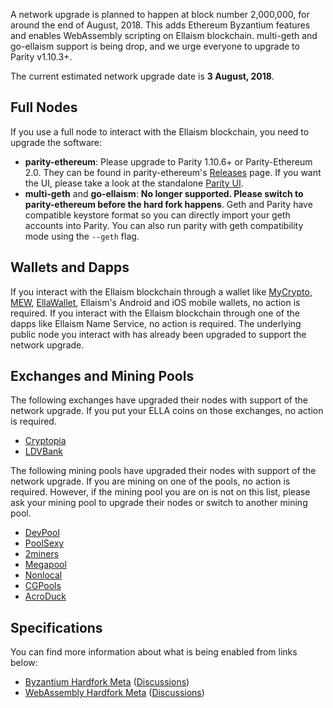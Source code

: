 <!-- TITLE: WebAssembly and Byzantium Network Upgrade -->
<!-- SUBTITLE: What you need to do to prepare for the network upgrade happening in August 2018. -->

A network upgrade is planned to happen at block number 2,000,000, for around the end of August, 2018. This adds Ethereum Byzantium features and enables WebAssembly scripting on Ellaism blockchain. multi-geth and go-ellaism support is being drop, and we urge everyone to upgrade to Parity v1.10.3+.

The current estimated network upgrade date is **3 August, 2018**.

## Full Nodes

If you use a full node to interact with the Ellaism blockchain, you need to upgrade the software:

* **parity-ethereum**: Please upgrade to Parity 1.10.6+ or Parity-Ethereum 2.0. They can be found in parity-ethereum's [Releases](https://github.com/paritytech/parity-ethereum/releases) page. If you want the UI, please take a look at the standalone [Parity UI](https://github.com/Parity-JS/shell/releases).
* **multi-geth** and **go-ellaism**: **No longer supported. Please switch to parity-ethereum before the hard fork happens**. Geth and Parity have compatible keystore format so you can directly import your geth accounts into Parity. You can also run parity with geth compatibility mode using the `--geth` flag.

## Wallets and Dapps

If you interact with the Ellaism blockchain through a wallet like [MyCrypto](https://mycrypto.com/), [MEW](https://myetherwallet.com/), [EllaWallet](https://ellaism.github.io/ellawallet), Ellaism's Android and iOS mobile wallets, no action is required. If you interact with the Ellaism blockchain through one of the dapps like Ellaism Name Service, no action is required. The underlying public node you interact with has already been upgraded to support the network upgrade.

## Exchanges and Mining Pools

The following exchanges have upgraded their nodes with support of the network upgrade. If you put your ELLA coins on those exchanges, no action is required.

* [Cryptopia](https://www.cryptopia.co.nz/)
* [LDVBank](https://ldvbank.com/en-us/trading/)

The following mining pools have upgraded their nodes with support of the network upgrade. If you are mining on one of the pools, no action is required. However, if the mining pool you are on is not on this list, please ask your mining pool to upgrade their nodes or switch to another mining pool.

* [DevPool](http://pool.ellaism.org/)
* [PoolSexy](http://ella.pool.sexy/)
* [2miners](https://2miners.com/)
* [Megapool](http://megapool.io/ella)
* [Nonlocal](https://pool.nonlocal.ca/)
* [CGPools](https://ella.cgpools.io/)
* [AcroDuck](https://ellapool.acroduck.de/)

## Specifications

You can find more information about what is being enabled from links below:

* [Byzantium Hardfork Meta](https://github.com/ellaism/specs/blob/master/specs/2018-0004-byzantium.md) ([Discussions](https://github.com/ellaism/specs/issues/12))
* [WebAssembly Hardfork Meta](https://github.com/ellaism/specs/blob/master/specs/2018-0003-wasm-hardfork.md) ([Discussions](https://github.com/ellaism/specs/issues/11))